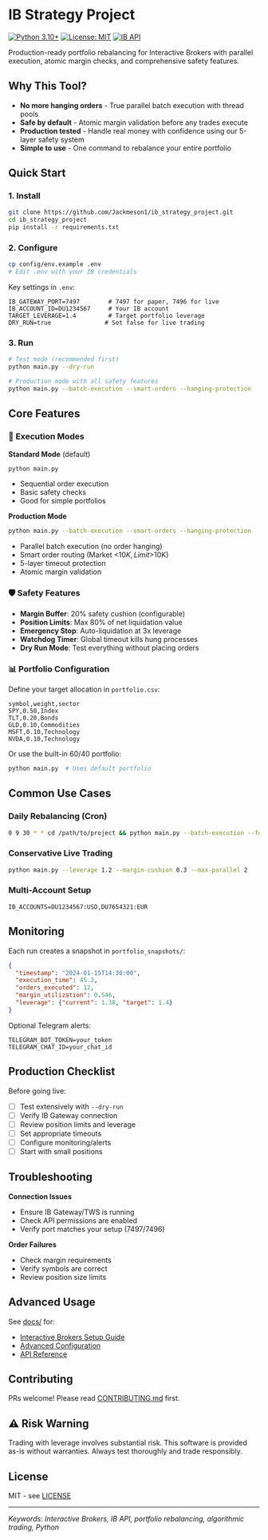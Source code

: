 # IB Strategy Project

[![Python 3.10+](https://img.shields.io/badge/python-3.10+-blue.svg)](https://www.python.org/downloads/) [![License: MIT](https://img.shields.io/badge/License-MIT-yellow.svg)](LICENSE) [![IB API](https://img.shields.io/badge/IB%20API-Compatible-orange.svg)](https://interactivebrokers.github.io/)

Production-ready portfolio rebalancing for Interactive Brokers with parallel execution, atomic margin checks, and comprehensive safety features.

## Why This Tool?

- **No more hanging orders** - True parallel batch execution with thread pools
- **Safe by default** - Atomic margin validation before any trades execute  
- **Production tested** - Handle real money with confidence using our 5-layer safety system
- **Simple to use** - One command to rebalance your entire portfolio

## Quick Start

### 1. Install
```bash
git clone https://github.com/Jackmeson1/ib_strategy_project.git
cd ib_strategy_project
pip install -r requirements.txt
```

### 2. Configure
```bash
cp config/env.example .env
# Edit .env with your IB credentials
```

Key settings in `.env`:
```env
IB_GATEWAY_PORT=7497        # 7497 for paper, 7496 for live
IB_ACCOUNT_ID=DU1234567     # Your IB account
TARGET_LEVERAGE=1.4         # Target portfolio leverage
DRY_RUN=true               # Set false for live trading
```

### 3. Run
```bash
# Test mode (recommended first)
python main.py --dry-run

# Production mode with all safety features
python main.py --batch-execution --smart-orders --hanging-protection
```

## Core Features

### 🚀 Execution Modes

**Standard Mode** (default)
```bash
python main.py
```
- Sequential order execution
- Basic safety checks
- Good for simple portfolios

**Production Mode** 
```bash
python main.py --batch-execution --smart-orders --hanging-protection
```
- Parallel batch execution (no order hanging)
- Smart order routing (Market <$10K, Limit >$10K)
- 5-layer timeout protection
- Atomic margin validation

### 🛡️ Safety Features

- **Margin Buffer**: 20% safety cushion (configurable)
- **Position Limits**: Max 80% of net liquidation value
- **Emergency Stop**: Auto-liquidation at 3x leverage
- **Watchdog Timer**: Global timeout kills hung processes
- **Dry Run Mode**: Test everything without placing orders

### 📊 Portfolio Configuration

Define your target allocation in `portfolio.csv`:
```csv
symbol,weight,sector
SPY,0.50,Index
TLT,0.20,Bonds
GLD,0.10,Commodities
MSFT,0.10,Technology
NVDA,0.10,Technology
```

Or use the built-in 60/40 portfolio:
```bash
python main.py  # Uses default portfolio
```

## Common Use Cases

### Daily Rebalancing (Cron)
```bash
0 9 30 * * cd /path/to/project && python main.py --batch-execution --force
```

### Conservative Live Trading
```bash
python main.py --leverage 1.2 --margin-cushion 0.3 --max-parallel 2
```

### Multi-Account Setup
```env
IB_ACCOUNTS=DU1234567:USD,DU7654321:EUR
```

## Monitoring

Each run creates a snapshot in `portfolio_snapshots/`:
```json
{
  "timestamp": "2024-01-15T14:30:00",
  "execution_time": 45.2,
  "orders_executed": 12,
  "margin_utilization": 0.546,
  "leverage": {"current": 1.38, "target": 1.4}
}
```

Optional Telegram alerts:
```env
TELEGRAM_BOT_TOKEN=your_token
TELEGRAM_CHAT_ID=your_chat_id
```

## Production Checklist

Before going live:
- [ ] Test extensively with `--dry-run`
- [ ] Verify IB Gateway connection
- [ ] Review position limits and leverage
- [ ] Set appropriate timeouts
- [ ] Configure monitoring/alerts
- [ ] Start with small positions

## Troubleshooting

**Connection Issues**
- Ensure IB Gateway/TWS is running
- Check API permissions are enabled
- Verify port matches your setup (7497/7496)

**Order Failures**
- Check margin requirements
- Verify symbols are correct
- Review position size limits

## Advanced Usage

See [docs/](docs/) for:
- [Interactive Brokers Setup Guide](docs/IB_SETUP.md)
- [Advanced Configuration](docs/CONFIGURATION.md)
- [API Reference](docs/API.md)

## Contributing

PRs welcome! Please read [CONTRIBUTING.md](CONTRIBUTING.md) first.

## ⚠️ Risk Warning

Trading with leverage involves substantial risk. This software is provided as-is without warranties. Always test thoroughly and trade responsibly.

## License

MIT - see [LICENSE](LICENSE)

---

*Keywords: Interactive Brokers, IB API, portfolio rebalancing, algorithmic trading, Python*
